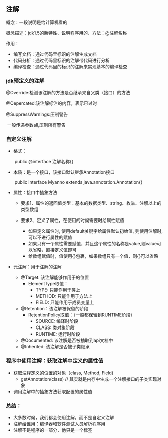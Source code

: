 ## 注解

概念：一段说明是给计算机看的

概念描述：jdk1.5的新特性、说明程序用的、方法：@注解名称

作用：

* 编写文档：通过代码里标识的注解生成文档
* 代码分析：通过代码里标识的注解带代码进行分析
* 编译检查：通过代码里的标识的注解来实现基本的编译检查

### jdk预定义的注解

@Override:检测该注解的方法是否继承来自父类（接口）的方法

@Oepercated:该注解标注的内容，表示已过时

@SuppressWarnings:压制警告

​	一般传递参数all,压制所有警告

### 自定义注解

* 格式：

    ​	public @interface 注解名称{}

* 本质：是一个接口，该接口默认继承Annotation接口

    ​	public interface Myanno extends java.annotation.Annotation{}

* 属性：接口中抽象方法	

    * 要求1、属性的返回值类型：基本的数据类型、string、枚举、注解以上的类型数组

    * 要求2、定义了属性，在使用的时候需要时给属性赋值
        * 如果定义属性时, 使用default关键字给属性默认初始值, 则使用注解时, 可以不进行属性的赋值
        * 如果只有一个属性需要赋值，并且这个属性的名称是value,则value可以省略，直接定义值即可
        * 给数组赋值时，值使用{}包裹，如果数组只有一个值，则{}可以省略

* 元注解：用于注解的注解

    * @Target:  该注解能够作用于的位置
        * ElementType取值：
            * TYPE: 只能作用于类上
            * METHOD: 只能作用于方法上
            * FIELD: 只能作用于成员变量上
    * @Retention：该注解被保留的阶段
        * RetentionPolicy取值：（一般都保留到RUNTIME阶段）
            * SOURCE: 编译时阶段
            * CLASS: 类对象阶段
            * RUNTIME: 运行时阶段
    * @Oocumented:  该注解是否被抽取到api文档中
    * @Inherited:  该注解是否被子类继承

### 程序中使用注解：获取注解中定义的属性值

* 获取注释定义的位置的对象（class, Method, Field)
    * getAnnotation(class)		// 其实就是内存中生成一个注解接口的子类实现对象
* 调用注解中的抽象方法获取配置的属性值

### 总结：

* 大多数时候，我们都会使用注解，而不是自定义注解
* 注解给谁用：编译器和软件测试人员解析程序用
* 注解不是程序的一部分，他只是一个标签